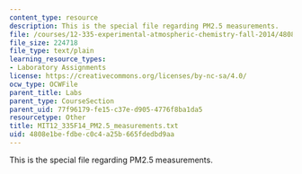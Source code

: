 ```yaml
---
content_type: resource
description: This is the special file regarding PM2.5 measurements.
file: /courses/12-335-experimental-atmospheric-chemistry-fall-2014/4808e1befdbec0c4a25b665fdedbd9aa_MIT12_335F14_PM2.5_measurements.txt
file_size: 224718
file_type: text/plain
learning_resource_types:
- Laboratory Assignments
license: https://creativecommons.org/licenses/by-nc-sa/4.0/
ocw_type: OCWFile
parent_title: Labs
parent_type: CourseSection
parent_uid: 77f96179-fe15-c37e-d905-4776f8ba1da5
resourcetype: Other
title: MIT12_335F14_PM2.5_measurements.txt
uid: 4808e1be-fdbe-c0c4-a25b-665fdedbd9aa
---
```

This is the special file regarding PM2.5 measurements.